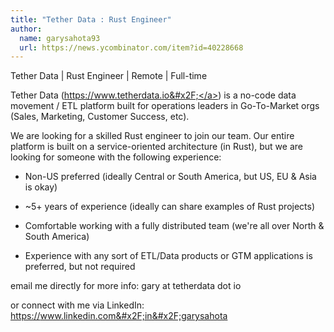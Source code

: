 ```yaml
---
title: "Tether Data : Rust Engineer"
author:
  name: garysahota93
  url: https://news.ycombinator.com/item?id=40228668
---
```

Tether Data | Rust Engineer | Remote | Full-time

Tether Data (<a href="https:&#x2F;&#x2F;www.tetherdata.io&#x2F;" rel="nofollow">https:&#x2F;&#x2F;www.tetherdata.io&#x2F;</a>) is a no-code data movement &#x2F; ETL platform built for operations leaders in Go-To-Market orgs (Sales, Marketing, Customer Success, etc).

We are looking for a skilled Rust engineer to join our team. Our entire platform is built on a service-oriented architecture (in Rust), but we are looking for someone with the following experience:

- Non-US preferred (ideally Central or South America, but US, EU &amp; Asia is okay)

- ~5+ years of experience (ideally can share examples of Rust projects)

- Comfortable working with a fully distributed team (we&#x27;re all over North &amp; South America)

- Experience with any sort of ETL&#x2F;Data products or GTM applications is preferred, but not required

email me directly for more info: gary at tetherdata dot io

or connect with me via LinkedIn: <a href="https:&#x2F;&#x2F;www.linkedin.com&#x2F;in&#x2F;garysahota" rel="nofollow">https:&#x2F;&#x2F;www.linkedin.com&#x2F;in&#x2F;garysahota</a>
